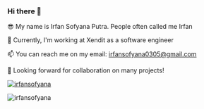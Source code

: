 ### Hi there 👋

😎 My name is Irfan Sofyana Putra. People often called me Irfan

🌱 Currently, I'm working at Xendit as a software engineer

📫 You can reach me on my email: irfansofyana0305@gmail.com

👯 Looking forward for collaboration on many projects!

<p><a href="https://github.com/ryo-ma/github-profile-trophy"><img src="https://github-profile-trophy.vercel.app/?username=irfansofyana&row=2&column=4&margin-w=15&margin-h=15&theme=dracula&no-bg=true&no-frame=true" alt="irfansofyana" /></a></p>

<p><img src="https://github-readme-stats.vercel.app/api?username=irfansofyana&show_icons=true&theme=nightowl&locale=en" alt="irfansofyana" /></p>

<!-- [![Top Langs](https://github-readme-stats.vercel.app/api/top-langs/?username=irfansofyana)](https://github.com/irfansofyana/github-readme-stats) -->



<!--
**irfansofyana/irfansofyana** is a ✨ _special_ ✨ repository because its `README.md` (this file) appears on your GitHub profile.

Here are some ideas to get you started:

- 🔭 I’m currently working on ...
- 🌱 I’m currently learning ...
- 👯 I’m looking to collaborate on ...
- 🤔 I’m looking for help with ...
- 💬 Ask me about ...
- 📫 How to reach me: ...
- 😄 Pronouns: ...
- ⚡ Fun fact: ...
-->
